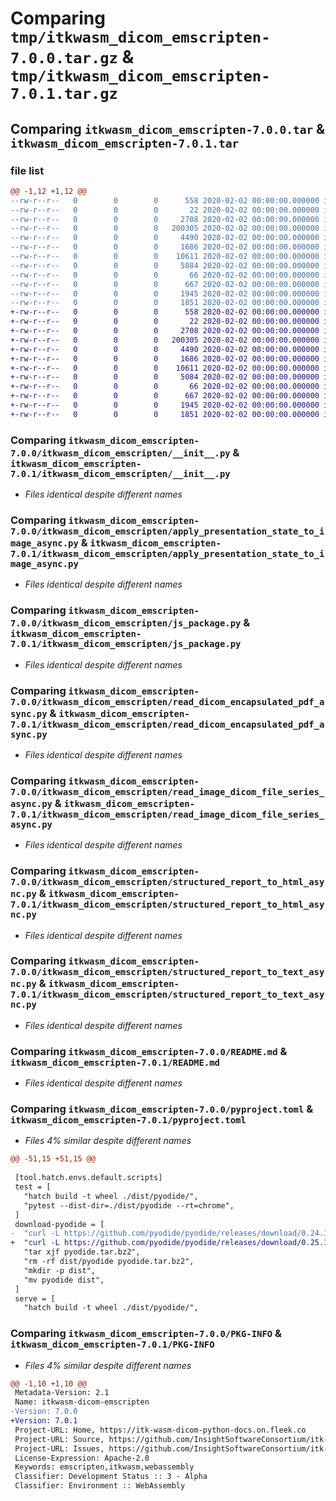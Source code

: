 # Comparing `tmp/itkwasm_dicom_emscripten-7.0.0.tar.gz` & `tmp/itkwasm_dicom_emscripten-7.0.1.tar.gz`

## Comparing `itkwasm_dicom_emscripten-7.0.0.tar` & `itkwasm_dicom_emscripten-7.0.1.tar`

### file list

```diff
@@ -1,12 +1,12 @@
--rw-r--r--   0        0        0      558 2020-02-02 00:00:00.000000 itkwasm_dicom_emscripten-7.0.0/itkwasm_dicom_emscripten/__init__.py
--rw-r--r--   0        0        0       22 2020-02-02 00:00:00.000000 itkwasm_dicom_emscripten-7.0.0/itkwasm_dicom_emscripten/_version.py
--rw-r--r--   0        0        0     2708 2020-02-02 00:00:00.000000 itkwasm_dicom_emscripten-7.0.0/itkwasm_dicom_emscripten/apply_presentation_state_to_image_async.py
--rw-r--r--   0        0        0   200305 2020-02-02 00:00:00.000000 itkwasm_dicom_emscripten-7.0.0/itkwasm_dicom_emscripten/js_package.py
--rw-r--r--   0        0        0     4490 2020-02-02 00:00:00.000000 itkwasm_dicom_emscripten-7.0.0/itkwasm_dicom_emscripten/read_dicom_encapsulated_pdf_async.py
--rw-r--r--   0        0        0     1686 2020-02-02 00:00:00.000000 itkwasm_dicom_emscripten-7.0.0/itkwasm_dicom_emscripten/read_image_dicom_file_series_async.py
--rw-r--r--   0        0        0    10611 2020-02-02 00:00:00.000000 itkwasm_dicom_emscripten-7.0.0/itkwasm_dicom_emscripten/structured_report_to_html_async.py
--rw-r--r--   0        0        0     5084 2020-02-02 00:00:00.000000 itkwasm_dicom_emscripten-7.0.0/itkwasm_dicom_emscripten/structured_report_to_text_async.py
--rw-r--r--   0        0        0       66 2020-02-02 00:00:00.000000 itkwasm_dicom_emscripten-7.0.0/.gitignore
--rw-r--r--   0        0        0      667 2020-02-02 00:00:00.000000 itkwasm_dicom_emscripten-7.0.0/README.md
--rw-r--r--   0        0        0     1945 2020-02-02 00:00:00.000000 itkwasm_dicom_emscripten-7.0.0/pyproject.toml
--rw-r--r--   0        0        0     1851 2020-02-02 00:00:00.000000 itkwasm_dicom_emscripten-7.0.0/PKG-INFO
+-rw-r--r--   0        0        0      558 2020-02-02 00:00:00.000000 itkwasm_dicom_emscripten-7.0.1/itkwasm_dicom_emscripten/__init__.py
+-rw-r--r--   0        0        0       22 2020-02-02 00:00:00.000000 itkwasm_dicom_emscripten-7.0.1/itkwasm_dicom_emscripten/_version.py
+-rw-r--r--   0        0        0     2708 2020-02-02 00:00:00.000000 itkwasm_dicom_emscripten-7.0.1/itkwasm_dicom_emscripten/apply_presentation_state_to_image_async.py
+-rw-r--r--   0        0        0   200305 2020-02-02 00:00:00.000000 itkwasm_dicom_emscripten-7.0.1/itkwasm_dicom_emscripten/js_package.py
+-rw-r--r--   0        0        0     4490 2020-02-02 00:00:00.000000 itkwasm_dicom_emscripten-7.0.1/itkwasm_dicom_emscripten/read_dicom_encapsulated_pdf_async.py
+-rw-r--r--   0        0        0     1686 2020-02-02 00:00:00.000000 itkwasm_dicom_emscripten-7.0.1/itkwasm_dicom_emscripten/read_image_dicom_file_series_async.py
+-rw-r--r--   0        0        0    10611 2020-02-02 00:00:00.000000 itkwasm_dicom_emscripten-7.0.1/itkwasm_dicom_emscripten/structured_report_to_html_async.py
+-rw-r--r--   0        0        0     5084 2020-02-02 00:00:00.000000 itkwasm_dicom_emscripten-7.0.1/itkwasm_dicom_emscripten/structured_report_to_text_async.py
+-rw-r--r--   0        0        0       66 2020-02-02 00:00:00.000000 itkwasm_dicom_emscripten-7.0.1/.gitignore
+-rw-r--r--   0        0        0      667 2020-02-02 00:00:00.000000 itkwasm_dicom_emscripten-7.0.1/README.md
+-rw-r--r--   0        0        0     1945 2020-02-02 00:00:00.000000 itkwasm_dicom_emscripten-7.0.1/pyproject.toml
+-rw-r--r--   0        0        0     1851 2020-02-02 00:00:00.000000 itkwasm_dicom_emscripten-7.0.1/PKG-INFO
```

### Comparing `itkwasm_dicom_emscripten-7.0.0/itkwasm_dicom_emscripten/__init__.py` & `itkwasm_dicom_emscripten-7.0.1/itkwasm_dicom_emscripten/__init__.py`

 * *Files identical despite different names*

### Comparing `itkwasm_dicom_emscripten-7.0.0/itkwasm_dicom_emscripten/apply_presentation_state_to_image_async.py` & `itkwasm_dicom_emscripten-7.0.1/itkwasm_dicom_emscripten/apply_presentation_state_to_image_async.py`

 * *Files identical despite different names*

### Comparing `itkwasm_dicom_emscripten-7.0.0/itkwasm_dicom_emscripten/js_package.py` & `itkwasm_dicom_emscripten-7.0.1/itkwasm_dicom_emscripten/js_package.py`

 * *Files identical despite different names*

### Comparing `itkwasm_dicom_emscripten-7.0.0/itkwasm_dicom_emscripten/read_dicom_encapsulated_pdf_async.py` & `itkwasm_dicom_emscripten-7.0.1/itkwasm_dicom_emscripten/read_dicom_encapsulated_pdf_async.py`

 * *Files identical despite different names*

### Comparing `itkwasm_dicom_emscripten-7.0.0/itkwasm_dicom_emscripten/read_image_dicom_file_series_async.py` & `itkwasm_dicom_emscripten-7.0.1/itkwasm_dicom_emscripten/read_image_dicom_file_series_async.py`

 * *Files identical despite different names*

### Comparing `itkwasm_dicom_emscripten-7.0.0/itkwasm_dicom_emscripten/structured_report_to_html_async.py` & `itkwasm_dicom_emscripten-7.0.1/itkwasm_dicom_emscripten/structured_report_to_html_async.py`

 * *Files identical despite different names*

### Comparing `itkwasm_dicom_emscripten-7.0.0/itkwasm_dicom_emscripten/structured_report_to_text_async.py` & `itkwasm_dicom_emscripten-7.0.1/itkwasm_dicom_emscripten/structured_report_to_text_async.py`

 * *Files identical despite different names*

### Comparing `itkwasm_dicom_emscripten-7.0.0/README.md` & `itkwasm_dicom_emscripten-7.0.1/README.md`

 * *Files identical despite different names*

### Comparing `itkwasm_dicom_emscripten-7.0.0/pyproject.toml` & `itkwasm_dicom_emscripten-7.0.1/pyproject.toml`

 * *Files 4% similar despite different names*

```diff
@@ -51,15 +51,15 @@
 
 [tool.hatch.envs.default.scripts]
 test = [
   "hatch build -t wheel ./dist/pyodide/",
   "pytest --dist-dir=./dist/pyodide --rt=chrome",
 ]
 download-pyodide = [
-  "curl -L https://github.com/pyodide/pyodide/releases/download/0.24.1/pyodide-0.24.1.tar.bz2 -o pyodide.tar.bz2",
+  "curl -L https://github.com/pyodide/pyodide/releases/download/0.25.1/pyodide-0.25.1.tar.bz2 -o pyodide.tar.bz2",
   "tar xjf pyodide.tar.bz2",
   "rm -rf dist/pyodide pyodide.tar.bz2",
   "mkdir -p dist",
   "mv pyodide dist",
 ]
 serve = [
   "hatch build -t wheel ./dist/pyodide/",
```

### Comparing `itkwasm_dicom_emscripten-7.0.0/PKG-INFO` & `itkwasm_dicom_emscripten-7.0.1/PKG-INFO`

 * *Files 4% similar despite different names*

```diff
@@ -1,10 +1,10 @@
 Metadata-Version: 2.1
 Name: itkwasm-dicom-emscripten
-Version: 7.0.0
+Version: 7.0.1
 Project-URL: Home, https://itk-wasm-dicom-python-docs.on.fleek.co
 Project-URL: Source, https://github.com/InsightSoftwareConsortium/itk-wasm
 Project-URL: Issues, https://github.com/InsightSoftwareConsortium/itk-wasm/issues
 License-Expression: Apache-2.0
 Keywords: emscripten,itkwasm,webassembly
 Classifier: Development Status :: 3 - Alpha
 Classifier: Environment :: WebAssembly
```

